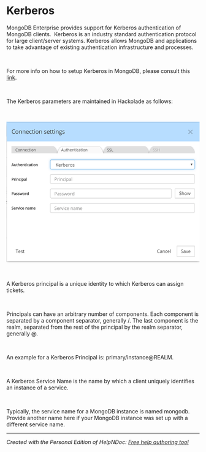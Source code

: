 # Kerberos

MongoDB Enterprise provides support for Kerberos authentication of MongoDB clients.&nbsp; Kerberos is an industry standard authentication protocol for large client/server systems. Kerberos allows MongoDB and applications to take advantage of existing authentication infrastructure and processes.

&nbsp;

For more info on how to setup Kerberos in MongoDB, please consult this [link](<http://docs.mongodb.com/manual/core/kerberos> "target=\"\_blank\"").

&nbsp;

The Kerberos parameters are maintained in Hackolade as follows:

&nbsp;

![Image](<lib/Kerberos%20connection%20settings.png>)

&nbsp;

A Kerberos principal is a unique identity to which Kerberos can assign tickets.

&nbsp;

Principals can have an arbitrary number of components. Each component is separated by a component separator, generally /. The last component is the realm, separated from the rest of the principal by the realm separator, generally @.

&nbsp;

An example for a Kerberos Principal is: primary/instance@REALM.

&nbsp;

A Kerberos Service Name is the name by which a client uniquely identifies an instance of a service.

&nbsp;

Typically, the service name for a MongoDB instance is named mongodb. Provide another name here if your MongoDB instance was set up with a different service name.


***
_Created with the Personal Edition of HelpNDoc: [Free help authoring tool](<https://www.helpndoc.com/help-authoring-tool>)_
